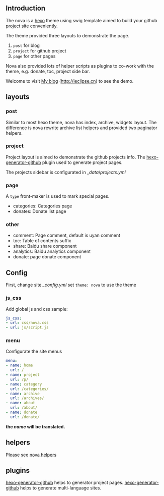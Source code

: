 
## Introduction ##

The nova is a [hexo](https://hexo.io) theme using swig template aimed to build your github project site conveniently.

The theme provided three layouts to demonstrate the page.

 1. `post` for blog
 2. `project` for github project
 3. `page` for other pages

Nova also provided lots of helper scripts as plugins to co-work with the theme, e.g. donate, toc, project side bar. 

Welcome to visit [My blog](http://ieclipse.cn) (http://ieclipse.cn) to see the demo.

## layouts ##
### post
Similar to most hexo theme, nova has index, archive, widgets layout. The difference is nova rewrite archive list helpers and provided two paginator helpers.

### project
Project layout is aimed to demonstrate the github projects info. The [hexo-generator-github] plugin used to generate project pages.

The projects sidebar is configurated in <var>_data</var>/<var>projects.yml</var>

### page
A `type` front-maker is used to mark special pages.

- categories: Categories page
- donates: Donate list page

### other
- comment: Page comment, default is uyan comment
- toc: Table of contents suffix
- share: Baidu share component
- analytics: Baidu analytics component
- donate: page donate component

## Config
First, change site <var>_config.yml</var> set `theme: nova` to use the theme

### js_css
Add global js and css sample:
```yml
js_css:
- url: css/nova.css
- url: js/script.js
```
### menu
Configurate the site menus
```yml
menu:
- name: home
  url: /
- name: project
  url: /p/
- name: category
  url: /categories/
- name: archive
  url: /archives/
- name: about
  url: /about/
- name: donate
  url: /donate/
```
**the <var>name</var> will be translated.**

## helpers

Please see [nova helpers](https://github.com/Jamling/hexo-theme-nova/blob/master/helpers.md)

## plugins
[hexo-generator-github] helps to generator project pages.
[hexo-generator-github](https://github.com/Jamling/hexo-generator-i18) helps to generate multi-language sites.

[hexo-generator-github]: https://github.com/Jamling/hexo-generator-github/


